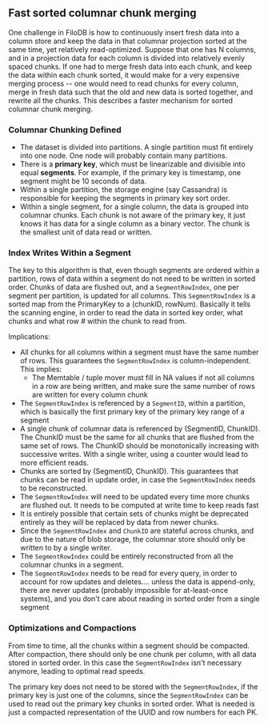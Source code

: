## Fast sorted columnar chunk merging

One challenge in FiloDB is how to continuously insert fresh data into a column store and keep the data in that columnar projection sorted at the same time, yet relatively read-optimized.  Suppose that one has N columns, and in a projection data for each column is divided into relatively evenly spaced chunks.  If one had to merge fresh data into each chunk, and keep the data within each chunk sorted, it would make for a very expensive merging process -- one would need to read chunks for every column, merge in fresh data such that the old and new data is sorted together, and rewrite all the chunks.  This describes a faster mechanism for sorted columnar chunk merging.

### Columnar Chunking Defined

* The dataset is divided into partitions.  A single partition must fit entirely into one node.  One node will probably contain many partitions.
* There is a **primary key**, which must be linearizable and divisible into equal **segments**.  For example, if the primary key is timestamp, one segment might be 10 seconds of data.
* Within a single partition, the storage engine (say Cassandra) is responsible for keeping the segments in primary key sort order.
* Within a single segment, for a single column, the data is grouped into columnar chunks.  Each chunk is not aware of the primary key, it just knows it has data for a single column as a binary vector.  The chunk is the smallest unit of data read or written.

### Index Writes Within a Segment

The key to this algorithm is that, even though segments are ordered within a partition, rows of data within a segment do not need to be written in sorted order. Chunks of data are flushed out, and a `SegmentRowIndex`, one per segment per partition, is updated for all columns.  This `SegmentRowIndex` is a sorted map from the PrimaryKey to a (chunkID, rowNum).  Basically it tells the scanning engine, in order to read the data in sorted key order, what chunks and what row # within the chunk to read from.

Implications:

* All chunks for all columns within a segment must have the same number of rows.  This guarantees the `SegmentRowIndex` is column-independent.  This implies:
    - The Memtable / tuple mover must fill in NA values if not all columns in a row are being written, and make sure the same number of rows are written for every column chunk
* The `SegmentRowIndex` is referenced by a `SegmentID`, within a partition, which is basically the first primary key of the primary key range of a segment
* A single chunk of columnar data is referenced by (SegmentID, ChunkID).  The ChunkID must be the same for all chunks that are flushed from the same set of rows.  The ChunkID should be monotonically increasing with successive writes. With a single writer, using a counter would lead to more efficient reads.
* Chunks are sorted by (SegmentID, ChunkID).  This guarantees that chunks can be read in update order, in case the `SegmentRowIndex` needs to be reconstructed.
* The `SegmentRowIndex` will need to be updated every time more chunks are flushed out.  It needs to be computed at write time to keep reads fast
* It is entirely possible that certain sets of chunks might be deprecated entirely as they will be replaced by data from newer chunks.
* Since the `SegmentRowIndex` and `ChunkID` are stateful across chunks, and due to the nature of blob storage, the columnar store should only be written to by a single writer.
* The `SegmentRowIndex` could be entirely reconstructed from all the columnar chunks in a segment.
* The `SegmentRowIndex` needs to be read for every query, in order to account for row updates and deletes.... unless the data is append-only, there are never updates (probably impossible for at-least-once systems), and you don't care about reading in sorted order from a single segment

### Optimizations and Compactions

From time to time, all the chunks within a segment should be compacted.  After compaction, there should only be one chunk per column, with all data stored in sorted order.  In this case the `SegmentRowIndex` isn't necessary anymore, leading to optimal read speeds.

The primary key does not need to be stored with the `SegmentRowIndex`, if the primary key is just one of the columns, since the `SegmentRowIndex` can be used to read out the primary key chunks in sorted order.   What is needed is just a compacted representation of the UUID and row numbers for each PK.
